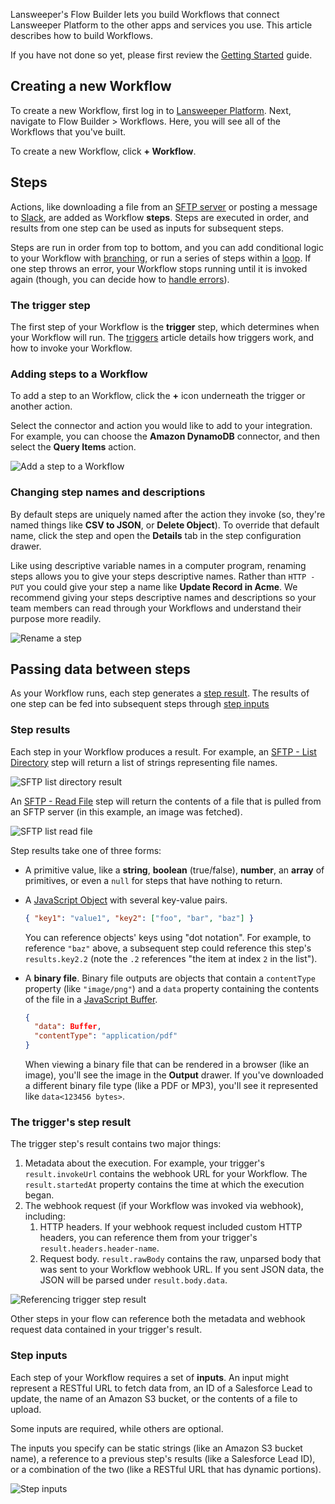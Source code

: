 Lansweeper's Flow Builder lets you build Workflows that connect Lansweeper Platform to the other apps and services you use.
This article describes how to build Workflows.

If you have not done so yet, please first review the [Getting Started](./get-started.md) guide.

## Creating a new Workflow

To create a new Workflow, first log in to [Lansweeper Platform](https://app.lansweeper.com/).
Next, navigate to Flow Builder > Workflows.
Here, you will see all of the Workflows that you've built.

To create a new Workflow, click **+ Workflow**.

## Steps

Actions, like downloading a file from an [SFTP server](./connectors/sftp.md) or posting a message to [Slack](./connectors/slack.md), are added as Workflow **steps**.
Steps are executed in order, and results from one step can be used as inputs for subsequent steps.

Steps are run in order from top to bottom, and you can add conditional logic to your Workflow with [branching](./branching.md), or run a series of steps within a [loop](./looping.md).
If one step throws an error, your Workflow stops running until it is invoked again (though, you can decide how to [handle errors](./error-handling.md)).

### The trigger step

The first step of your Workflow is the **trigger** step, which determines when your Workflow will run.
The [triggers](./triggering.md) article details how triggers work, and how to invoke your Workflow.

### Adding steps to a Workflow

To add a step to an Workflow, click the **+** icon underneath the trigger or another action.

Select the connector and action you would like to add to your integration.
For example, you can choose the **Amazon DynamoDB** connector, and then select the **Query Items** action.

![Add a step to a Workflow](./assets/building/add-step.png)

### Changing step names and descriptions

By default steps are uniquely named after the action they invoke (so, they're named things like **CSV to JSON**, or **Delete Object**).
To override that default name, click the step and open the **Details** tab in the step configuration drawer.

Like using descriptive variable names in a computer program, renaming steps allows you to give your steps descriptive names.
Rather than `HTTP - PUT` you could give your step a name like **Update Record in Acme**.
We recommend giving your steps descriptive names and descriptions so your team members can read through your Workflows and understand their purpose more readily.

![Rename a step](./assets/building/rename-step.png)

## Passing data between steps

As your Workflow runs, each step generates a [step result](#step-results).
The results of one step can be fed into subsequent steps through [step inputs](#step-inputs)

### Step results

Each step in your Workflow produces a result.
For example, an [SFTP - List Directory](./connectors/sftp.md#list-directory) step will return a list of strings representing file names.

![SFTP list directory result](./assets/building/sftp-list-directory.png)

An [SFTP - Read File](./connectors/sftp.md#read-file) step will return the contents of a file that is pulled from an SFTP server (in this example, an image was fetched).

![SFTP list read file](./assets/building/sftp-read-file.png)

Step results take one of three forms:

- A primitive value, like a **string**, **boolean** (true/false), **number**, an **array** of primitives, or even a `null` for steps that have nothing to return.
- A [JavaScript Object](https://developer.mozilla.org/en-US/docs/Web/JavaScript/Reference/Global_Objects/Object) with several key-value pairs.

  ```json
  { "key1": "value1", "key2": ["foo", "bar", "baz"] }
  ```

  You can reference objects' keys using "dot notation".
  For example, to reference `"baz"` above, a subsequent step could reference this step's `results.key2.2` (note the `.2` references "the item at index `2` in the list").

- A **binary file**.
  Binary file outputs are objects that contain a `contentType` property (like `"image/png"`) and a `data` property containing the contents of the file in a [JavaScript Buffer](https://nodejs.org/api/buffer.html).

  ```json
  {
    "data": Buffer,
    "contentType": "application/pdf"
  }
  ```

  When viewing a binary file that can be rendered in a browser (like an image), you'll see the image in the **Output** drawer.
  If you've downloaded a different binary file type (like a PDF or MP3), you'll see it represented like `data<123456 bytes>`.

### The trigger's step result

The trigger step's result contains two major things:

1. Metadata about the execution.
   For example, your trigger's `result.invokeUrl` contains the webhook URL for your Workflow.
   The `result.startedAt` property contains the time at which the execution began.
2. The webhook request (if your Workflow was invoked via webhook), including:
   1. HTTP headers. If your webhook request included custom HTTP headers, you can reference them from your trigger's `result.headers.header-name`.
   2. Request body. `result.rawBody` contains the raw, unparsed body that was sent to your Workflow webhook URL. If you sent JSON data, the JSON will be parsed under `result.body.data`.

![Referencing trigger step result](./assets/building/trigger-step-result.png)

Other steps in your flow can reference both the metadata and webhook request data contained in your trigger's result.

### Step inputs

Each step of your Workflow requires a set of **inputs**.
An input might represent a RESTful URL to fetch data from, an ID of a Salesforce Lead to update, the name of an Amazon S3 bucket, or the contents of a file to upload.

Some inputs are required, while others are optional.

The inputs you specify can be static strings (like an Amazon S3 bucket name), a reference to a previous step's results (like a Salesforce Lead ID), or a combination of the two (like a RESTful URL that has dynamic portions).

![Step inputs](./assets/building/step-inputs.png)
